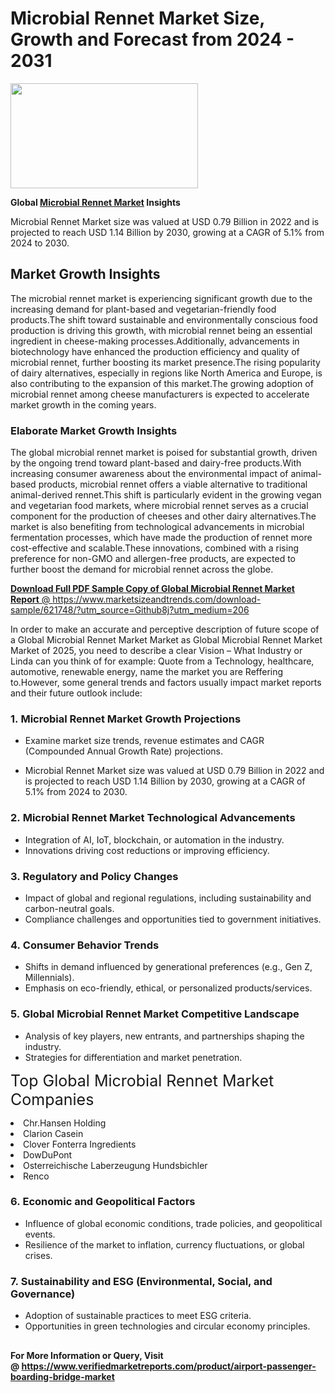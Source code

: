 <H1>Microbial Rennet Market Size, Growth and Forecast from 2024 - 2031</H1><img class="aligncenter size-medium wp-image-584254" src="https://thirdeyenews.in/wp-content/uploads/2024/09/Global-Market-Research-300x168.jpeg" alt="" width="300" height="168" /><p><strong>Global&nbsp;<a href="https://www.marketsizeandtrends.com/download-sample/621748/?utm_source=Github8j?utm_medium=206">Microbial Rennet Market</a> Insights</strong></p><p>Microbial Rennet Market size was valued at USD 0.79 Billion in 2022 and is projected to reach USD 1.14 Billion by 2030, growing at a CAGR of 5.1% from 2024 to 2030.</p><p><h2>Market Growth Insights</h2> <p>The microbial rennet market is experiencing significant growth due to the increasing demand for plant-based and vegetarian-friendly food products.The shift toward sustainable and environmentally conscious food production is driving this growth, with microbial rennet being an essential ingredient in cheese-making processes.Additionally, advancements in biotechnology have enhanced the production efficiency and quality of microbial rennet, further boosting its market presence.The rising popularity of dairy alternatives, especially in regions like North America and Europe, is also contributing to the expansion of this market.The growing adoption of microbial rennet among cheese manufacturers is expected to accelerate market growth in the coming years.</p> <p><a href="#"></a></p> <h3>Elaborate Market Growth Insights</h3> <p>The global microbial rennet market is poised for substantial growth, driven by the ongoing trend toward plant-based and dairy-free products.With increasing consumer awareness about the environmental impact of animal-based products, microbial rennet offers a viable alternative to traditional animal-derived rennet.This shift is particularly evident in the growing vegan and vegetarian food markets, where microbial rennet serves as a crucial component for the production of cheeses and other dairy alternatives.The market is also benefiting from technological advancements in microbial fermentation processes, which have made the production of rennet more cost-effective and scalable.These innovations, combined with a rising preference for non-GMO and allergen-free products, are expected to further boost the demand for microbial rennet across the globe.</p> <p><a href="#"></p><p><span class=""><strong>Download Full PDF Sample Copy of Global Microbial Rennet Market Report</strong> @ <a href="https://www.marketsizeandtrends.com/download-sample/621748/?utm_source=Github8j?utm_medium=206" target="_blank">https://www.marketsizeandtrends.com/download-sample/621748/?utm_source=Github8j?utm_medium=206</a></span></p><p>In order to make an accurate and perceptive description of future scope of a Global&nbsp;Microbial Rennet Market Market as Global&nbsp;Microbial Rennet Market Market of 2025, you need to describe a clear Vision &ndash; What Industry or Linda can you think of for example: Quote from a Technology, healthcare, automotive, renewable energy, name the market you are Reffering to.However, some general trends and factors usually impact market reports and their future outlook include:</p><h3>1.&nbsp;<strong>Microbial Rennet Market Growth Projections</strong></h3><ul><li>Examine market size trends, revenue estimates and CAGR (Compounded Annual Growth Rate) projections.</li><li><p>Microbial Rennet Market size was valued at USD 0.79 Billion in 2022 and is projected to reach USD 1.14 Billion by 2030, growing at a CAGR of 5.1% from 2024 to 2030.</p></li></ul><h3>2.&nbsp;<strong>Microbial Rennet Market Technological Advancements</strong></h3><ul><li>Integration of AI, IoT, blockchain, or automation in the industry.</li><li>Innovations driving cost reductions or improving efficiency.</li></ul><h3>3.&nbsp;<strong>Regulatory and Policy Changes</strong></h3><ul><li>Impact of global and regional regulations, including sustainability and carbon-neutral goals.</li><li>Compliance challenges and opportunities tied to government initiatives.</li></ul><h3>4.&nbsp;<strong>Consumer Behavior Trends</strong></h3><ul><li>Shifts in demand influenced by generational preferences (e.g., Gen Z, Millennials).</li><li>Emphasis on eco-friendly, ethical, or personalized products/services.</li></ul><h3>5.&nbsp;<strong>Global Microbial Rennet Market Competitive Landscape</strong></h3><ul><li>Analysis of key players, new entrants, and partnerships shaping the industry.</li><li>Strategies for differentiation and market penetration.</li></ul><p data-pm-slice="1 1 []"><span style="color: inherit; font-family: inherit; font-size: 25px;">Top Global Microbial Rennet Market Companies</span></p><div class="" data-test-id=""><p><li>Chr.Hansen Holding</li><li> Clarion Casein</li><li> Clover Fonterra Ingredients</li><li> DowDuPont</li><li> Osterreichische Laberzeugung Hundsbichler</li><li> Renco</li></p></div><h3>6.&nbsp;<strong>Economic and Geopolitical Factors</strong></h3><ul><li>Influence of global economic conditions, trade policies, and geopolitical events.</li><li>Resilience of the market to inflation, currency fluctuations, or global crises.</li></ul><h3>7.&nbsp;<strong>Sustainability and ESG (Environmental, Social, and Governance)</strong></h3><ul><li>Adoption of sustainable practices to meet ESG criteria.</li><li>Opportunities in green technologies and circular economy principles.</li></ul><h2><strong style="font-size: 14px;">For More Information or Query, Visit @&nbsp;</strong><a style="background-color: #ffffff; font-size: 14px;" href="https://www.marketsizeandtrends.com/report/microbial-rennet-market/" target="_blank">https://www.verifiedmarketreports.com/product/airport-passenger-boarding-bridge-market</a></h2>